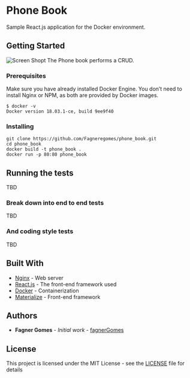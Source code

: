 # Phone Book

Sample React.js application for the Docker environment.

## Getting Started
![Screen Shopt](images/screenshot.png?raw=true "Screen Shot")
The Phone book performs a CRUD.

### Prerequisites

Make sure you have already installed Docker Engine.
You don’t need to install Nginx or NPM, as both are provided by Docker images.

```
$ docker -v
Docker version 18.03.1-ce, build 9ee9f40
```


### Installing

```
git clone https://github.com/Fagneregomes/phone_book.git
cd phone_book
docker build -t phone_book .
docker run -p 80:80 phone_book
```

## Running the tests

TBD

### Break down into end to end tests

TBD

### And coding style tests

TBD


## Built With

* [Nginx](https://nginx.org/en/) - Web server
* [React.js](https://reactjs.org/) - The front-end framework used
* [Docker](https://www.docker.com/) - Containerization
* [Materialize](https://materializecss.com/) - Front-end framework


## Authors

* **Fagner Gomes** - *Initial work* - [fagnerGomes](https://github.com/Fagneregomes)


## License

This project is licensed under the MIT License - see the [LICENSE](LICENSE) file for details





